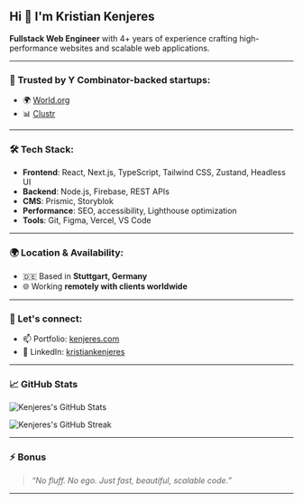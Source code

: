 ## Hi 👋 I'm Kristian Kenjeres

**Fullstack Web Engineer** with 4+ years of experience crafting high-performance websites and scalable web applications.

---

### 🚀 Trusted by Y Combinator-backed startups:
- 🌍 [World.org](https://world.org)
- 📊 [Clustr](https://сlustr.io)

---

### 🛠️ Tech Stack:
- **Frontend**: React, Next.js, TypeScript, Tailwind CSS, Zustand, Headless UI
- **Backend**: Node.js, Firebase, REST APIs
- **CMS**: Prismic, Storyblok
- **Performance**: SEO, accessibility, Lighthouse optimization
- **Tools**: Git, Figma, Vercel, VS Code

---

### 🌍 Location & Availability:
- 🇩🇪 Based in **Stuttgart, Germany**
- 🌐 Working **remotely with clients worldwide**

---

### 🤝 Let's connect:
- 📫 Portfolio: [kenjeres.com](https://kenjeres.com)
- 💼 LinkedIn: [kristiankenjeres](https://linkedin.com/in/kristiankenjeres)
---

### 📈 GitHub Stats

![Kenjeres's GitHub Stats](https://github-readme-stats.vercel.app/api?username=kkenjeres&show_icons=true&count_private=true&theme=default&hide_border=true)

![Kenjeres's GitHub Streak](https://github-readme-streak-stats.herokuapp.com/?user=kkenjeres&theme=default&hide_border=true)

---

### ⚡ Bonus
> *“No fluff. No ego. Just fast, beautiful, scalable code.”*

---
